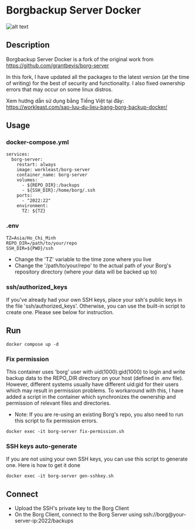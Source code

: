 # Borgbackup Server Docker
![alt text](https://borgbackup.readthedocs.io/en/stable/_static/logo.png "Borgbackup")

## Description

Borgbackup Server Docker is a fork of the original work from https://github.com/grantbevis/borg-server⁠

In this fork, I have updated all the packages to the latest version (at the time of writing) for the best of security and functionality. I also fixed ownership errors that may occur on some linux distros.

Xem hướng dẫn sử dụng bằng Tiếng Việt tại đây: https://workleast.com/sao-luu-du-lieu-bang-borg-backup-docker/

## Usage
### docker-compose.yml
```
services:
  borg-server:
    restart: always
    image: workleast/borg-server
    container_name: borg-server
    volumes:
      - ${REPO_DIR}:/backups
      - ${SSH_DIR}:/home/borg/.ssh
    ports:
      - "2022:22"
    environment:
      TZ: ${TZ}
```
### .env
```
TZ=Asia/Ho_Chi_Minh
REPO_DIR=/path/to/your/repo
SSH_DIR=${PWD}/ssh
```
- Change the 'TZ' variable to the time zone where you live
- Change the '/path/to/your/repo' to the actual path of your Borg's repository directory (where your data will be backed up to)
### ssh/authorized_keys
If you've already had your own SSH keys, place your ssh's public keys in the file 'ssh/authorized_keys'. Otherwise, you can use the built-in script to create one. Please see below for instruction.
## Run
```
docker compose up -d
```
### Fix permission
This container uses 'borg' user with uid(1000):gid(1000) to login and write backup data to the REPO_DIR directory on your host (defined in .env file). However, different systems usually have different uid:gid for their users which may result in permission problems. To workaround with this, I have added a script in the container which synchronizes the ownership and permission of relevant files and directories.
* Note: If you are re-using an existing Borg's repo, you also need to run this script to fix permission errors.
```
docker exec -it borg-server fix-permission.sh
```
### SSH keys auto-generate
If you are not using your own SSH keys, you can use this script to generate one. Here is how to get it done
```
docker exec -it borg-server gen-sshkey.sh
```
## Connect
- Upload the SSH's private key to the Borg Client
- On the Borg Client, connect to the Borg Server using ssh://borg@your-server-ip:2022/backups
